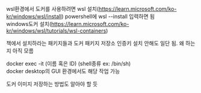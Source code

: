 wsl환경에서 도커를 사용하려면
wsl 설치(https://learn.microsoft.com/ko-kr/windows/wsl/install) powershell에 wsl --install 입력하면 됨  
windows도커 설치(https://learn.microsoft.com/ko-kr/windows/wsl/tutorials/wsl-containers)  

책에서 설치하라는 패키지들과 도커 패키지 저장소 인증키 설치 안해도 일단 됨. 왜 하는지 아직 모름  

docker exec -it (이름 혹은 ID) (shell종류 ex: /bin/sh)  
docker desktop의 GUI 환경에서도 해당 작업 가능  

도커 이미지 저장하는 방법도 알아야 할 듯  

